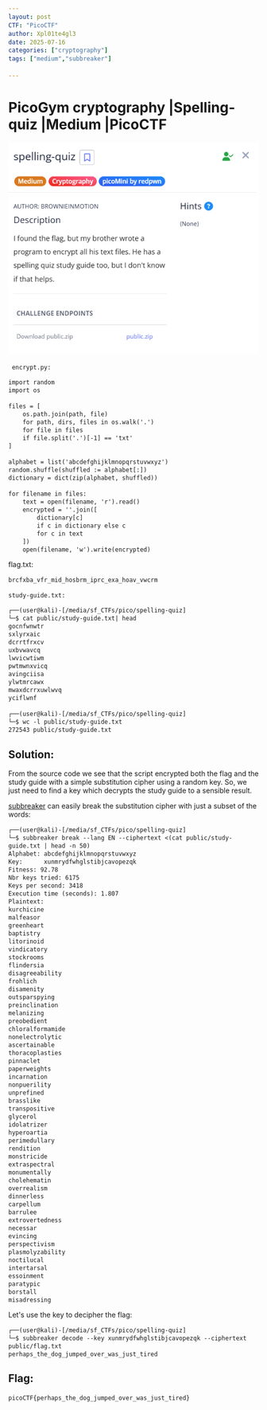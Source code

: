 ```yaml
---
layout: post
CTF: "PicoCTF"
author: Xpl01te4gl3
date: 2025-07-16
categories: ["cryptography"]
tags: ["medium","subbreaker"]

---
```

# PicoGym cryptography |Spelling-quiz |Medium |PicoCTF

![HashCrack Screenshot](/assets/lib/quiz.png)

``` encrypt.py:```
```
import random
import os

files = [
    os.path.join(path, file)
    for path, dirs, files in os.walk('.')
    for file in files
    if file.split('.')[-1] == 'txt'
]

alphabet = list('abcdefghijklmnopqrstuvwxyz')
random.shuffle(shuffled := alphabet[:])
dictionary = dict(zip(alphabet, shuffled))

for filename in files:
    text = open(filename, 'r').read()
    encrypted = ''.join([
        dictionary[c]
        if c in dictionary else c
        for c in text
    ])
    open(filename, 'w').write(encrypted)
```
flag.txt:
```
brcfxba_vfr_mid_hosbrm_iprc_exa_hoav_vwcrm
```
```study-guide.txt:```
```
┌──(user@kali)-[/media/sf_CTFs/pico/spelling-quiz]
└─$ cat public/study-guide.txt| head
gocnfwnwtr
sxlyrxaic
dcrrtfrxcv
uxbvwavcq
lwvicwtiwm
pwtmwnxvicq
avingciisa
ylwtmrcawx
mwaxdcrrxuwlwvq
yciflwnf

┌──(user@kali)-[/media/sf_CTFs/pico/spelling-quiz]
└─$ wc -l public/study-guide.txt
272543 public/study-guide.txt
```
## Solution:

From the source code we see that the script encrypted both the flag and the study guide with a simple substitution cipher using a random key. So, we just need to find a key which decrypts the study guide to a sensible result.

[subbreaker](https://gitlab.com/guballa/SubstitutionBreaker) can easily break the substitution cipher with just a subset of the words:
```
┌──(user@kali)-[/media/sf_CTFs/pico/spelling-quiz]
└─$ subbreaker break --lang EN --ciphertext <(cat public/study-guide.txt | head -n 50)
Alphabet: abcdefghijklmnopqrstuvwxyz
Key:      xunmrydfwhglstibjcavopezqk
Fitness: 92.78
Nbr keys tried: 6175
Keys per second: 3418
Execution time (seconds): 1.807
Plaintext:
kurchicine
malfeasor
greenheart
baptistry
litorinoid
vindicatory
stockrooms
flindersia
disagreeability
frohlich
disamenity
outsparspying
preinclination
melanizing
preobedient
chloralformamide
nonelectrolytic
ascertainable
thoracoplasties
pinnaclet
paperweights
incarnation
nonpuerility
unprefined
brasslike
transpositive
glycerol
idolatrizer
hyperoartia
perimedullary
rendition
monstricide
extraspectral
monumentally
cholehematin
overrealism
dinnerless
carpellum
barrulee
extrovertedness
necessar
evincing
perspectivism
plasmolyzability
noctilucal
intertarsal
essoinment
paratypic
borstall
misadressing
```
Let's use the key to decipher the flag:
```
┌──(user@kali)-[/media/sf_CTFs/pico/spelling-quiz]
└─$ subbreaker decode --key xunmrydfwhglstibjcavopezqk --ciphertext public/flag.txt
perhaps_the_dog_jumped_over_was_just_tired
```

## Flag:

```
picoCTF{perhaps_the_dog_jumped_over_was_just_tired}
```